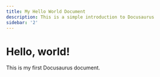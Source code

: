 ```yaml
---
title: My Hello World Document
description: This is a simple introduction to Docusaurus
sidebar: '2'
---
```


# Hello, world!

This is my first Docusaurus document.
